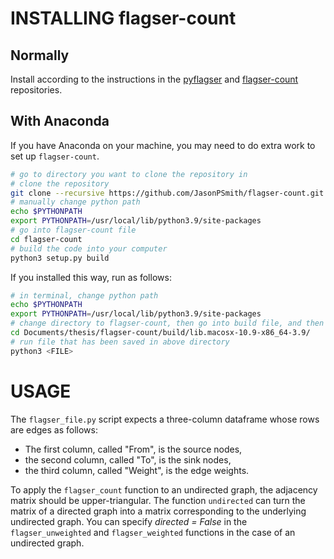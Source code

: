 # INSTALLING flagser-count

## Normally

Install according to the instructions in the [pyflagser](https://github.com/giotto-ai/pyflagser) and [flagser-count](https://github.com/JasonPSmith/flagser-count) repositories.

## With Anaconda

If you have Anaconda on your machine, you may need to do extra work to set up `flagser-count`.

```sh
# go to directory you want to clone the repository in
# clone the repository 
git clone --recursive https://github.com/JasonPSmith/flagser-count.git
# manually change python path 
echo $PYTHONPATH
export PYTHONPATH=/usr/local/lib/python3.9/site-packages
# go into flagser-count file
cd flagser-count
# build the code into your computer
python3 setup.py build
```

If you installed this way, run as follows:

```sh
# in terminal, change python path
echo $PYTHONPATH
export PYTHONPATH=/usr/local/lib/python3.9/site-packages
# change directory to flagser-count, then go into build file, and then into lib file.  For example:
cd Documents/thesis/flagser-count/build/lib.macosx-10.9-x86_64-3.9/
# run file that has been saved in above directory
python3 <FILE>
```


# USAGE

The `flagser_file.py` script expects a three-column dataframe whose rows are edges as follows:

- The first column, called "From", is the source nodes,
- the second column, called "To", is the sink nodes,
- the third column, called "Weight", is the edge weights.

To apply the `flagser_count` function to an undirected graph, the adjacency matrix should be upper-triangular. The function `undirected` can turn the matrix of a directed graph into a matrix corresponding to the underlying undirected graph. You can specify *directed = False* in the `flagser_unweighted` and `flagser_weighted` functions in the case of an undirected graph.